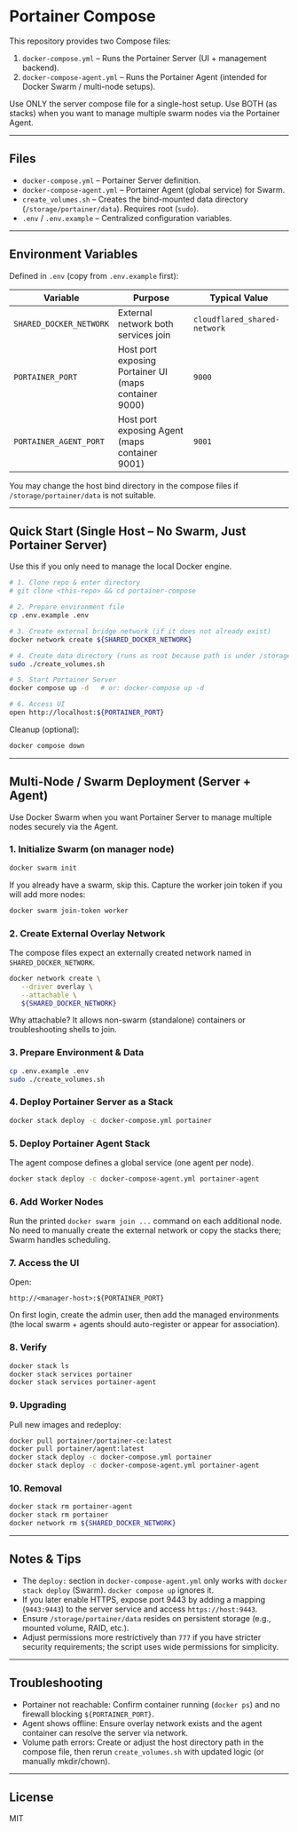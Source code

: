 # Portainer Compose

This repository provides two Compose files:

1. `docker-compose.yml` – Runs the Portainer Server (UI + management backend).
2. `docker-compose-agent.yml` – Runs the Portainer Agent (intended for Docker Swarm / multi-node setups).

Use ONLY the server compose file for a single-host setup. Use BOTH (as stacks) when you want to manage multiple swarm nodes via the Portainer Agent.

---
## Files
- `docker-compose.yml` – Portainer Server definition.
- `docker-compose-agent.yml` – Portainer Agent (global service) for Swarm.
- `create_volumes.sh` – Creates the bind-mounted data directory (`/storage/portainer/data`). Requires root (`sudo`).
- `.env` / `.env.example` – Centralized configuration variables.

---
## Environment Variables

Defined in `.env` (copy from `.env.example` first):

| Variable | Purpose | Typical Value |
|----------|---------|---------------|
| `SHARED_DOCKER_NETWORK` | External network both services join | `cloudflared_shared-network` |
| `PORTAINER_PORT` | Host port exposing Portainer UI (maps container 9000) | `9000` |
| `PORTAINER_AGENT_PORT` | Host port exposing Agent (maps container 9001) | `9001` |

You may change the host bind directory in the compose files if `/storage/portainer/data` is not suitable.

---
## Quick Start (Single Host – No Swarm, Just Portainer Server)

Use this if you only need to manage the local Docker engine.

```bash
# 1. Clone repo & enter directory
# git clone <this-repo> && cd portainer-compose

# 2. Prepare environment file
cp .env.example .env

# 3. Create external bridge network (if it does not already exist)
docker network create ${SHARED_DOCKER_NETWORK}

# 4. Create data directory (runs as root because path is under /storage)
sudo ./create_volumes.sh

# 5. Start Portainer Server
docker compose up -d   # or: docker-compose up -d

# 6. Access UI
open http://localhost:${PORTAINER_PORT}
```

Cleanup (optional):
```bash
docker compose down
```

---
## Multi-Node / Swarm Deployment (Server + Agent)

Use Docker Swarm when you want Portainer Server to manage multiple nodes securely via the Agent.

### 1. Initialize Swarm (on manager node)
```bash
docker swarm init
```
If you already have a swarm, skip this. Capture the worker join token if you will add more nodes:
```bash
docker swarm join-token worker
```

### 2. Create External Overlay Network
The compose files expect an externally created network named in `SHARED_DOCKER_NETWORK`.
```bash
docker network create \
   --driver overlay \
   --attachable \
   ${SHARED_DOCKER_NETWORK}
```

Why attachable? It allows non-swarm (standalone) containers or troubleshooting shells to join.

### 3. Prepare Environment & Data
```bash
cp .env.example .env
sudo ./create_volumes.sh
```

### 4. Deploy Portainer Server as a Stack
```bash
docker stack deploy -c docker-compose.yml portainer
```

### 5. Deploy Portainer Agent Stack
The agent compose defines a global service (one agent per node).
```bash
docker stack deploy -c docker-compose-agent.yml portainer-agent
```

### 6. Add Worker Nodes
Run the printed `docker swarm join ...` command on each additional node. No need to manually create the external network or copy the stacks there; Swarm handles scheduling.

### 7. Access the UI
Open:
```
http://<manager-host>:${PORTAINER_PORT}
```
On first login, create the admin user, then add the managed environments (the local swarm + agents should auto-register or appear for association).

### 8. Verify
```bash
docker stack ls
docker stack services portainer
docker stack services portainer-agent
```

### 9. Upgrading
Pull new images and redeploy:
```bash
docker pull portainer/portainer-ce:latest
docker pull portainer/agent:latest
docker stack deploy -c docker-compose.yml portainer
docker stack deploy -c docker-compose-agent.yml portainer-agent
```

### 10. Removal
```bash
docker stack rm portainer-agent
docker stack rm portainer
docker network rm ${SHARED_DOCKER_NETWORK}
```

---
## Notes & Tips
- The `deploy:` section in `docker-compose-agent.yml` only works with `docker stack deploy` (Swarm). `docker compose up` ignores it.
- If you later enable HTTPS, expose port 9443 by adding a mapping (`9443:9443`) to the server service and access `https://host:9443`.
- Ensure `/storage/portainer/data` resides on persistent storage (e.g., mounted volume, RAID, etc.).
- Adjust permissions more restrictively than `777` if you have stricter security requirements; the script uses wide permissions for simplicity.

---
## Troubleshooting
- Portainer not reachable: Confirm container running (`docker ps`) and no firewall blocking `${PORTAINER_PORT}`.
- Agent shows offline: Ensure overlay network exists and the agent container can resolve the server via network.
- Volume path errors: Create or adjust the host directory path in the compose file, then rerun `create_volumes.sh` with updated logic (or manually mkdir/chown).

---
## License
MIT
